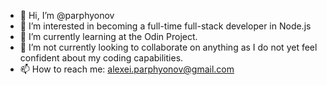 - 👋 Hi, I’m @parphyonov
- 👀 I’m interested in becoming a full-time full-stack developer in Node.js
- 🌱 I’m currently learning at the Odin Project.
- 💞️ I’m not currently looking to collaborate on anything as I do not yet feel confident about my coding capabilities.
- 📫 How to reach me: alexei.parphyonov@gmail.com

<!---
parphyonov/parphyonov is a ✨ special ✨ repository because its `README.md` (this file) appears on your GitHub profile.
You can click the Preview link to take a look at your changes.
--->
